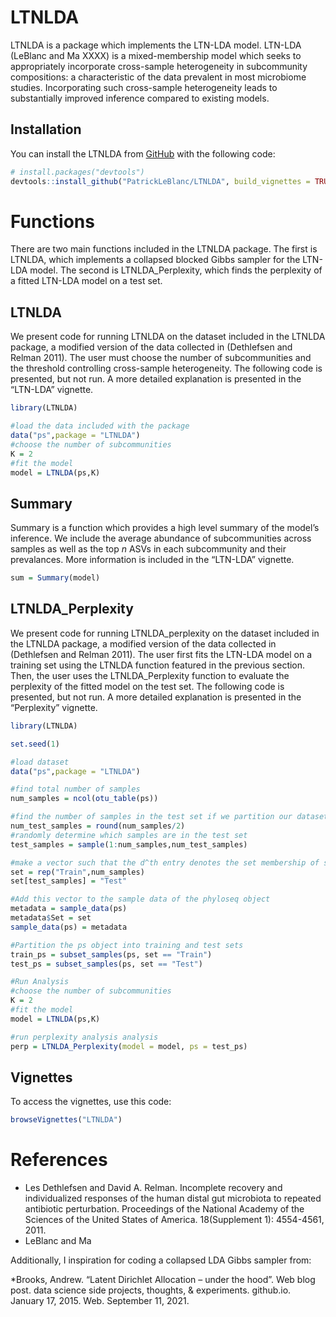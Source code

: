 
<!-- README.md is generated from README.Rmd. Please edit that file -->

# LTNLDA

<!-- badges: start -->
<!-- badges: end -->

LTNLDA is a package which implements the LTN-LDA model. LTN-LDA (LeBlanc
and Ma XXXX) is a mixed-membership model which seeks to appropriately
incorporate cross-sample heterogeneity in subcommunity compositions: a
characteristic of the data prevalent in most microbiome studies.
Incorporating such cross-sample heterogeneity leads to substantially
improved inference compared to existing models.

## Installation

You can install the LTNLDA from [GitHub](https://github.com/) with the
following code:

``` r
# install.packages("devtools")
devtools::install_github("PatrickLeBlanc/LTNLDA", build_vignettes = TRUE)
```

# Functions

There are two main functions included in the LTNLDA package. The first
is LTNLDA, which implements a collapsed blocked Gibbs sampler for the
LTN-LDA model. The second is LTNLDA\_Perplexity, which finds the
perplexity of a fitted LTN-LDA model on a test set.

## LTNLDA

We present code for running LTNLDA on the dataset included in the LTNLDA
package, a modified version of the data collected in (Dethlefsen and
Relman 2011). The user must choose the number of subcommunities and the
threshold controlling cross-sample heterogeneity. The following code is
presented, but not run. A more detailed explanation is presented in the
“LTN-LDA” vignette.

``` r
library(LTNLDA)

#load the data included with the package
data("ps",package = "LTNLDA")
#choose the number of subcommunities
K = 2
#fit the model
model = LTNLDA(ps,K)
```

## Summary

Summary is a function which provides a high level summary of the model’s
inference. We include the average abundance of subcommunities across
samples as well as the top *n* ASVs in each subcommunity and their
prevalances. More information is included in the “LTN-LDA” vignette.

``` r
sum = Summary(model)
```

## LTNLDA\_Perplexity

We present code for running LTNLDA\_perplexity on the dataset included
in the LTNLDA package, a modified version of the data collected in
(Dethlefsen and Relman 2011). The user first fits the LTN-LDA model on a
training set using the LTNLDA function featured in the previous section.
Then, the user uses the LTNLDA\_Perplexity function to evaluate the
perplexity of the fitted model on the test set. The following code is
presented, but not run. A more detailed explanation is presented in the
“Perplexity” vignette.

``` r
library(LTNLDA)

set.seed(1)

#load dataset
data("ps",package = "LTNLDA")

#find total number of samples
num_samples = ncol(otu_table(ps))

#find the number of samples in the test set if we partition our dataset in half
num_test_samples = round(num_samples/2)
#randomly determine which samples are in the test set
test_samples = sample(1:num_samples,num_test_samples) 

#make a vector such that the d^th entry denotes the set membership of sample d
set = rep("Train",num_samples)
set[test_samples] = "Test"

#Add this vector to the sample data of the phyloseq object
metadata = sample_data(ps)
metadata$Set = set
sample_data(ps) = metadata

#Partition the ps object into training and test sets
train_ps = subset_samples(ps, set == "Train")
test_ps = subset_samples(ps, set == "Test")

#Run Analysis 
#choose the number of subcommunities
K = 2
#fit the model
model = LTNLDA(ps,K)

#run perplexity analysis analysis
perp = LTNLDA_Perplexity(model = model, ps = test_ps)
```

## Vignettes

To access the vignettes, use this code:

``` r
browseVignettes("LTNLDA")
```

# References

-   Les Dethlefsen and David A. Relman. Incomplete recovery and
    individualized responses of the human distal gut microbiota to
    repeated antibiotic perturbation. Proceedings of the National
    Academy of the Sciences of the United States of America.
    18(Supplement 1): 4554-4561, 2011.
-   LeBlanc and Ma

Additionally, I inspiration for coding a collapsed LDA Gibbs sampler
from:

\*Brooks, Andrew. “Latent Dirichlet Allocation – under the hood”. Web
blog post. data science side projects, thoughts, & experiments.
github.io. January 17, 2015. Web. September 11, 2021.
